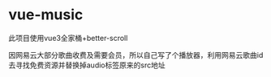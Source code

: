 # vue-music

此项目使用vue3全家桶+better-scroll

因网易云大部分歌曲收费及需要会员，所以自己写了个播放器，利用网易云歌曲id去寻找免费资源并替换掉audio标签原来的src地址
